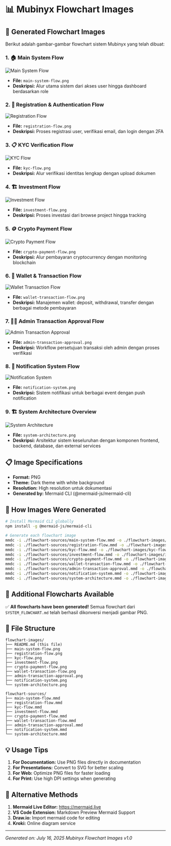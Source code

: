 # 📊 Mubinyx Flowchart Images

## 🎯 Generated Flowchart Images

Berikut adalah gambar-gambar flowchart sistem Mubinyx yang telah dibuat:

### 1. 🏠 **Main System Flow**
![Main System Flow](./main-system-flow.png)
- **File:** `main-system-flow.png`
- **Deskripsi:** Alur utama sistem dari akses user hingga dashboard berdasarkan role

### 2. 📝 **Registration & Authentication Flow**  
![Registration Flow](./registration-flow.png)
- **File:** `registration-flow.png`
- **Deskripsi:** Proses registrasi user, verifikasi email, dan login dengan 2FA

### 3. 📋 **KYC Verification Flow**
![KYC Flow](./kyc-flow.png)
- **File:** `kyc-flow.png`
- **Deskripsi:** Alur verifikasi identitas lengkap dengan upload dokumen

### 4. 🏗️ **Investment Flow**
![Investment Flow](./investment-flow.png)
- **File:** `investment-flow.png`
- **Deskripsi:** Proses investasi dari browse project hingga tracking

### 5. 🪙 **Crypto Payment Flow**
![Crypto Payment Flow](./crypto-payment-flow.png)
- **File:** `crypto-payment-flow.png`
- **Deskripsi:** Alur pembayaran cryptocurrency dengan monitoring blockchain

### 6. 👛 **Wallet & Transaction Flow**
![Wallet Transaction Flow](./wallet-transaction-flow.png)
- **File:** `wallet-transaction-flow.png`
- **Deskripsi:** Manajemen wallet: deposit, withdrawal, transfer dengan berbagai metode pembayaran

### 7. 👨‍💼 **Admin Transaction Approval Flow**
![Admin Transaction Approval](./admin-transaction-approval.png)
- **File:** `admin-transaction-approval.png`
- **Deskripsi:** Workflow persetujuan transaksi oleh admin dengan proses verifikasi

### 8. 🔔 **Notification System Flow**
![Notification System](./notification-system.png)
- **File:** `notification-system.png`
- **Deskripsi:** Sistem notifikasi untuk berbagai event dengan push notification

### 9. 🏗️ **System Architecture Overview**
![System Architecture](./system-architecture.png)
- **File:** `system-architecture.png`
- **Deskripsi:** Arsitektur sistem keseluruhan dengan komponen frontend, backend, database, dan external services

## 📋 **Image Specifications**

- **Format:** PNG
- **Theme:** Dark theme with white background
- **Resolution:** High resolution untuk dokumentasi
- **Generated by:** Mermaid CLI (@mermaid-js/mermaid-cli)

## 🔧 **How Images Were Generated**

```bash
# Install Mermaid CLI globally
npm install -g @mermaid-js/mermaid-cli

# Generate each flowchart image
mmdc -i ./flowchart-sources/main-system-flow.mmd -o ./flowchart-images/main-system-flow.png -t dark -b white
mmdc -i ./flowchart-sources/registration-flow.mmd -o ./flowchart-images/registration-flow.png -t dark -b white
mmdc -i ./flowchart-sources/kyc-flow.mmd -o ./flowchart-images/kyc-flow.png -t dark -b white
mmdc -i ./flowchart-sources/investment-flow.mmd -o ./flowchart-images/investment-flow.png -t dark -b white
mmdc -i ./flowchart-sources/crypto-payment-flow.mmd -o ./flowchart-images/crypto-payment-flow.png -t dark -b white
mmdc -i ./flowchart-sources/wallet-transaction-flow.mmd -o ./flowchart-images/wallet-transaction-flow.png -t dark -b white
mmdc -i ./flowchart-sources/admin-transaction-approval.mmd -o ./flowchart-images/admin-transaction-approval.png -t dark -b white
mmdc -i ./flowchart-sources/notification-system.mmd -o ./flowchart-images/notification-system.png -t dark -b white
mmdc -i ./flowchart-sources/system-architecture.mmd -o ./flowchart-images/system-architecture.png -t dark -b white
```

## 🎨 **Additional Flowcharts Available**

✅ **All flowcharts have been generated!** Semua flowchart dari `SYSTEM_FLOWCHART.md` telah berhasil dikonversi menjadi gambar PNG.

## 📁 **File Structure**

```
flowchart-images/
├── README.md (this file)
├── main-system-flow.png
├── registration-flow.png
├── kyc-flow.png
├── investment-flow.png
├── crypto-payment-flow.png
├── wallet-transaction-flow.png
├── admin-transaction-approval.png
├── notification-system.png
└── system-architecture.png

flowchart-sources/
├── main-system-flow.mmd
├── registration-flow.mmd
├── kyc-flow.mmd
├── investment-flow.mmd
├── crypto-payment-flow.mmd
├── wallet-transaction-flow.mmd
├── admin-transaction-approval.mmd
├── notification-system.mmd
└── system-architecture.mmd
```

## 💡 **Usage Tips**

1. **For Documentation:** Use PNG files directly in documentation
2. **For Presentations:** Convert to SVG for better scaling
3. **For Web:** Optimize PNG files for faster loading
4. **For Print:** Use high DPI settings when generating

## 🔗 **Alternative Methods**

1. **Mermaid Live Editor:** https://mermaid.live
2. **VS Code Extension:** Markdown Preview Mermaid Support
3. **Draw.io:** Import mermaid code for editing
4. **Kroki:** Online diagram service

---
*Generated on: July 16, 2025*
*Mubinyx Flowchart Images v1.0*
